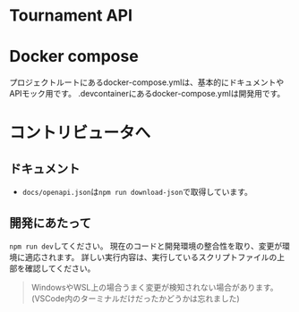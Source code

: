 # Tournament API

# Docker compose
 プロジェクトルートにあるdocker-compose.ymlは、基本的にドキュメントやAPIモック用です。
 .devcontainerにあるdocker-compose.ymlは開発用です。

# コントリビュータへ

## ドキュメント
 * `docs/openapi.json`は`npm run download-json`で取得しています。

## 開発にあたって
 `npm run dev`してください。
 現在のコードと開発環境の整合性を取り、変更が環境に適応されます。
 詳しい実行内容は、実行しているスクリプトファイルの上部を確認してください。

 > WindowsやWSL上の場合うまく変更が検知されない場合があります。(VSCode内のターミナルだけだったかどうかは忘れました)

